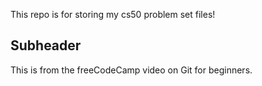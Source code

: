 This repo is for storing my cs50 problem set files!

## Subheader

This is from the freeCodeCamp video on Git for beginners.